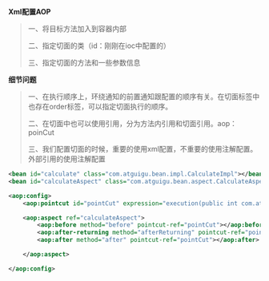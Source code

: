 **Xml配置AOP**

> 一、将目标方法加入到容器内部
>
> 二、指定切面的类（id：刚刚在ioc中配置的）
>
> 三、指定切面的方法和一些参数信息

**细节问题**

> 一、在执行顺序上，环绕通知的前置通知跟配置的顺序有关。在切面标签中也存在order标签，可以指定切面执行的顺序。
>
> 二、在切面中也可以使用引用，分为方法内引用和切面引用。aop：poinCut
>
> 三、我们配置切面的时候，重要的使用xml配置，不重要的使用注解配置。外部引用的使用注解配置

```xml
<bean id="calculate" class="com.atguigu.bean.impl.CalculateImpl"></bean>
<bean id="calculateAspect" class="com.atguigu.bean.aspect.CalculateAspect"></bean>

<aop:config>
    <aop:pointcut id="pointCut" expression="execution(public int com.atguigu.bean.impl.CalculateImpl.*(int ,int ))"/>

    <aop:aspect ref="calculateAspect">
        <aop:before method="before" pointcut-ref="pointCut"></aop:before>
        <aop:after-returning method="afterReturning" pointcut-ref="pointCut" returning="result"></aop:after-returning>
        <aop:after method="after" pointcut-ref="pointCut"></aop:after>

    </aop:aspect>

</aop:config>
```

